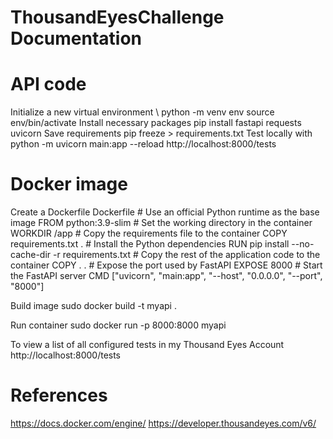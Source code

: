 # ThousandEyesChallenge Documentation

# API code
Initialize a new virtual environment \\
	  python -m venv env 
	  source env/bin/activate 
Install necessary packages 
	  pip install fastapi requests uvicorn 
Save requirements 
    pip freeze > requirements.txt 
Test locally with 
	  python -m uvicorn main:app --reload 
    http://localhost:8000/tests 



# Docker image
Create a Dockerfile
	Dockerfile
      # Use an official Python runtime as the base image
      FROM python:3.9-slim
      # Set the working directory in the container
      WORKDIR /app
      # Copy the requirements file to the container
      COPY requirements.txt .
      # Install the Python dependencies
      RUN pip install --no-cache-dir -r requirements.txt
      # Copy the rest of the application code to the container
      COPY . .
      # Expose the port used by FastAPI
      EXPOSE 8000
      # Start the FastAPI server
      CMD ["uvicorn", "main:app", "--host", "0.0.0.0", "--port", "8000"]
      
Build image
	  sudo docker build -t myapi .
    
Run container
    sudo docker run -p 8000:8000 myapi
    
To view a list of all configured tests in my Thousand Eyes Account 
    http://localhost:8000/tests 

# References
  https://docs.docker.com/engine/
  https://developer.thousandeyes.com/v6/ 
